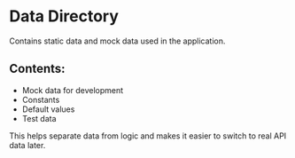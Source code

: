 # Data Directory

Contains static data and mock data used in the application.

## Contents:
- Mock data for development
- Constants
- Default values
- Test data

This helps separate data from logic and makes it easier to switch to real API data later.